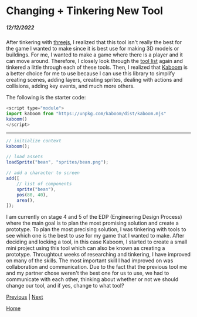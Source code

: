 # Changing + Tinkering New Tool
##### 12/12/2022

After tinkering with [threejs](https://threejs.org/), I realized that this tool isn't really the best for the game I wanted to make since it is best use for making 3D models or buildings. For me, I wanted to make a game where there is a player and it can move around. Therefore, I closely look through the [tool list](https://docs.google.com/document/d/1oJFrErlAZvB-0V923QGOm4X3CwiceJsKot2R6Jz8Mdc/preview) again and tinkered a little through each of these tools. Then, I realized that [Kaboom](https://kaboomjs.com/) is a better choice for me to use because I can use this library to simplify creating scenes, adding layers, creating sprites, dealing with actions and collisions, adding key events, and much more others. 

The following is the starter code:

```js
<script type="module">
import kaboom from "https://unpkg.com/kaboom/dist/kaboom.mjs"
kaboom()
</script>
```
---

```js
// initialize context
kaboom();

// load assets
loadSprite("bean", "sprites/bean.png");

// add a character to screen
add([
    // list of components
    sprite("bean"),
    pos(80, 40),
    area(),
]);
```


I am currently on stage 4 and 5 of the EDP (Engineering Design Process) where the main goal is to plan the most promising solution and create a prototype. To plan the most precising solution, I was tinkering with tools to see which one is the best to use for my game that I wanted to make. After deciding and locking a tool, in this case Kaboom, I started to create a small mini project using this tool which can also be known as creating a prototype. Throughtout weeks of researching and tinkering, I have improved on many of the skills. The most important skill I had improved on was collaboration and communication. Due to the fact that the previous tool me and my partner chose weren't the best one for us to use, we had to communicate with each other, thinking about whether or not we should change our tool, and if yes, change to what tool? 


[Previous](entry01.md) | [Next](entry03.md)

[Home](../README.md)
